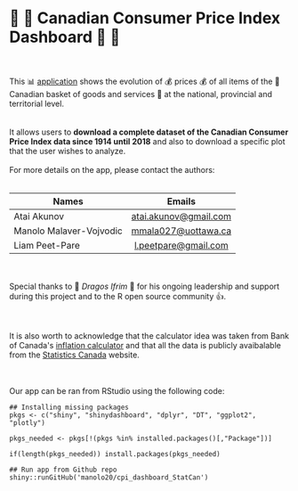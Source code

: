 
# :maple_leaf: :maple_leaf: Canadian Consumer Price Index Dashboard :maple_leaf: :maple_leaf:
<br><br>
This :bar_chart: [application](https://kunov.shinyapps.io/consumer_price_index/) shows the evolution of :moneybag: prices :moneybag: of all items of the :maple_leaf: Canadian basket of goods and services :maple_leaf: at the national, provincial and territorial level.   
<br><br>
It allows users to **download a complete dataset of the Canadian Consumer Price Index data since 1914 until 2018** and also to download a specific plot that the user wishes to analyze. 
<br><br>
For more details on the app, please contact the authors:
<br><br>

| Names         | Emails           | 
| ------------- |:-------------:| 
| Atai Akunov   | atai.akunov@gmail.com | 
| Manolo Malaver-Vojvodic    | mmala027@uottawa.ca      |   
| Liam Peet-Pare | l.peetpare@gmail.com     |    

<br><br>
Special thanks to :clap: *Dragos Ifrim* :clap: for his ongoing leadership and support during this project and to the R open source community :+1:.


<br><br>
It is also worth to acknowledge that the calculator idea was taken from Bank of Canada's [inflation calculator](https://www.bankofcanada.ca/rates/related/inflation-calculator/) and that all the data is publicly avaibalable from the [Statistics Canada](https://www.statcan.gc.ca/eng/start) website.


<br><br>
Our app can be ran from RStudio using the following code:

```
## Installing missing packages
pkgs <- c("shiny", "shinydashboard", "dplyr", "DT", "ggplot2", "plotly")

pkgs_needed <- pkgs[!(pkgs %in% installed.packages()[,"Package"])]

if(length(pkgs_needed)) install.packages(pkgs_needed)

## Run app from Github repo
shiny::runGitHub('manolo20/cpi_dashboard_StatCan')
```
